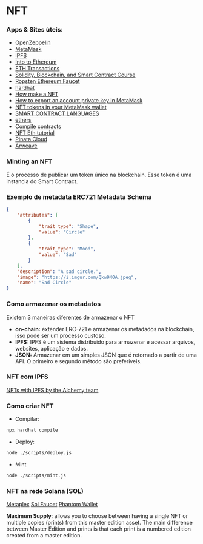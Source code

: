 # NFT

### Apps & Sites úteis:
- [OpenZeppelin](https://openzeppelin.com/)
- [MetaMask](https://metamask.io/)
- [IPFS](https://docs.ipfs.io/concepts/what-is-ipfs/)
- [Into to Ethereum](https://ethereum.org/en/developers/docs/intro-to-ethereum/)
- [ETH Transactions](https://ethereum.org/en/developers/docs/transactions/)
- [Solidity, Blockchain, and Smart Contract Course](https://www.youtube.com/watch?v=M576WGiDBdQ)
- [Ropsten Ethereum Faucet](https://faucet.ropsten.be/)
- [hardhat](https://hardhat.org/getting-started/)
- [How make a NFT](https://www.freecodecamp.org/news/how-to-make-an-nft/)
- [How to export an account private key in MetaMask](https://metamask.zendesk.com/hc/en-us/articles/360015289632-How-to-Export-an-Account-Private-Key)
- [NFT tokens in your MetaMask wallet](https://metamask.zendesk.com/hc/en-us/articles/360058238591-NFT-tokens-in-your-MetaMask-wallet)
- [SMART CONTRACT LANGUAGES](https://ethereum.org/en/developers/docs/smart-contracts/languages/)
- [ethers](https://docs.ethers.io/v5/)
- [Compile contracts](https://hardhat.org/guides/compile-contracts.html)
- [NFT Eth tutorial](https://ethereum.org/en/developers/tutorials/how-to-write-and-deploy-an-nft/)
- [Pinata Cloud](https://www.pinata.cloud/)
- [Arweave](https://www.arweave.org/)
### Minting an NFT

É o processo de publicar um token único na blockchain. Esse token é uma instancia do Smart Contract.

### Exemplo de metadata ERC721 Metadata Schema

```json
{
	"attributes": [
		{
			"trait_type": "Shape",
			"value": "Circle"
		},
		{
			"trait_type": "Mood",
			"value": "Sad"
		}
	],
	"description": "A sad circle.",
	"image": "https://i.imgur.com/Qkw9N0A.jpeg",
	"name": "Sad Circle"
}
```

### Como armazenar os metadatos
Existem 3 maneiras diferentes de armazenar o NFT

- **on-chain:** extender ERC-721 e armazenar os metadados na blockchain, isso pode ser um processo custoso.
- **IPFS:** IPFS é um sistema distribuido para armazenar e acessar arquivos, websites, aplicação e dados.
- **JSON:** Armazenar em um simples JSON que é retornado a partir de uma API.
O primeiro e segundo método são preferiveis.

### NFT com IPFS
[NFTs with IPFS by the Alchemy team](https://docs.alchemy.com/alchemy/tutorials/how-to-create-an-nft/how-to-mint-a-nft#step-4-configure-the-metadata-for-your-nft-using-ipfs)



### Como criar NFT
- Compilar:
```bash 
npx hardhat compile
```

- Deploy:
```bash
node ./scripts/deploy.js
```

- Mint
```bash
node ./scripts/mint.js
```

### NFT na rede Solana (SOL)
[Metaplex](https://docs.metaplex.com/create-store/installation)
[Sol Faucet](https://solfaucet.com/)
[Phantom Wallet](https://phantom.app/)


**Maximum Supply**: allows you to choose between having a single NFT or multiple copies (prints) from this master edition asset. The main difference between Master Edition and prints is that each print is a numbered edition created from a master edition.


